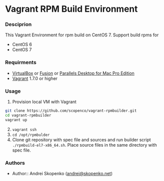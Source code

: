 # Vagrant RPM Build Environment

### Desciprion

This Vagrant Environment for rpm build on CentOS 7.
Support build rpms for
* CentOS 6
* CentOS 7

### Requirments

* [VirtualBox](https://www.virtualbox.org/wiki/Downloads) or [Fusion](https://www.vmware.com/go/downloadfusion) or [Parallels Desktop for Mac Pro Edition](http://www.parallels.com/products/desktop/download/)
* [Vagrant](https://www.vagrantup.com/downloads.html) 1.7.0 or higher

### Usage
1. Provision local VM with Vagrant
```bash
git clone https://github.com/scopenco/vagrant-rpmbuilder.git
cd vagrant-rpmbuilder
vagrant up
```
2. ```vagrant ssh```
3. ```cd /opt/rpmbulder```
4. Clone git repository with spec file and sources and run builder script ```./rpmbuild-el7-x86_64.sh```. Place source files in the same directory with spec file.

### Authors

* Author:: Andrei Skopenko (andrei@skopenko.net)

